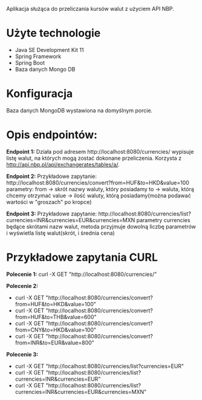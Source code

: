 Aplikacja służąca do przeliczania kursów walut z użyciem API NBP.


# Użyte technologie

- Java SE Development Kit 11
- Spring Framework
- Spring Boot
- Baza danych Mongo DB

# Konfiguracja
Baza danych MongoDB wystawiona na domyślnym porcie. 

# Opis endpointów:
**Endpoint 1:**
Działa pod adresem http://localhost:8080/currencies/ wypisuje listę walut, na których mogą zostać dokonane przeliczenia. Korzysta z http://api.nbp.pl/api/exchangerates/tables/a/.

**Endpoint 2:**
Przykładowe zapytanie:
http://localhost:8080/currencies/convert?from=HUF&to=HKD&value=100
parametry:
from -> skrót nazwy waluty, który posiadamy
to -> waluta, którą chcemy otrzymać
value -> ilość waluty, którą posiadamy(można podawać wartości w "groszach" po kropce)

**Endpoint 3:**
Przykładowe zapytanie:
http://localhost:8080/currencies/list?currencies=INR&currencies=EUR&currencies=MXN
parametry currencies będące skrótami nazw walut, metoda przyjmuje dowolną liczbę parametrów i wyświetla listę walut(skrót, i średnia cena)


# Przykładowe zapytania CURL

**Polecenie 1:**
curl -X GET "http://localhost:8080/currencies/"

**Polecenie 2:**
- curl -X GET "http://localhost:8080/currencies/convert?from=HUF&to=HKD&value=100"
- curl -X GET "http://localhost:8080/currencies/convert?from=HUF&to=THB&value=600"
- curl -X GET "http://localhost:8080/currencies/convert?from=CNY&to=HKD&value=100"
- curl -X GET "http://localhost:8080/currencies/convert?from=INR&to=EUR&value=800"

**Polecenie 3:**
- curl -X GET "http://localhost:8080/currencies/list?currencies=EUR"
- curl -X GET "http://localhost:8080/currencies/list?currencies=INR&currencies=EUR"
- curl -X GET "http://localhost:8080/currencies/list?currencies=INR&currencies=EUR&currencies=MXN"


